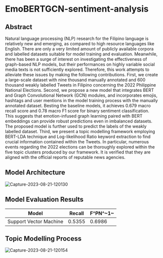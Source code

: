 # EmoBERTGCN-sentiment-analysis

## Abstract

Natural language processing (NLP) research for the Filipino language is relatively new and emerging, as compared to high resource languages like English. There are only a very limited amount of publicly available corpora and labelled datasets suitable for model training and evaluation. Meanwhile, there has been a surge of interest on investigating the effectiveness of graph-based NLP models, but their performances on highly variable social media texts is not sufficiently explored. Therefore, this work attempts to alleviate these issues by making the following contributions. First, we create a large-scale dataset with nine thousand manually annotated and 600 thousand weakly labelled Tweets in Filipino concerning the 2022 Philippine National Elections. Second, we propose a new model that integrates BERT and Graph Convolutional Network (GCN) modules, and incorporates emojis, hashtags and user mentions in the model training process with the manually annotated dataset. Besting the baseline models, it achieves 0.679 macro recall score and 0.78 macro F1 score for binary sentiment classification. This suggests that emotion-infused graph learning paired with BERT embeddings can provide robust predictions even in imbalanced datasets. The proposed model is further used to predict the labels of the weakly labelled dataset. Third, we present a topic modelling framework employing BERT-LDA technique and Log-likelihood Ratio keyword extraction to find crucial information contained within the Tweets. In particular, numerous events regarding the 2022 elections can be thoroughly explored within the five topic clusters produced by our framework. It is verified that they are aligned with the official reports of reputable news agencies. 

## Model Architecture

![Capture-2023-08-21-120130](https://github.com/nlptmu/EmoBERTGCN-sentiment-analysis/assets/95019423/a97c4d59-1451-4319-b505-ddacbb13f371)

## Model Evaluation Results

| Model | Recall | F^PN^~1~ |
| ----- | -------| -------- |
| Support Vector Machine | 0.5355 | 0.6986 |

## Topic Modelling Process

![Capture-2023-08-21-120154](https://github.com/nlptmu/EmoBERTGCN-sentiment-analysis/assets/95019423/0b5c60c2-afcb-4054-b24b-cc524750ef02)

